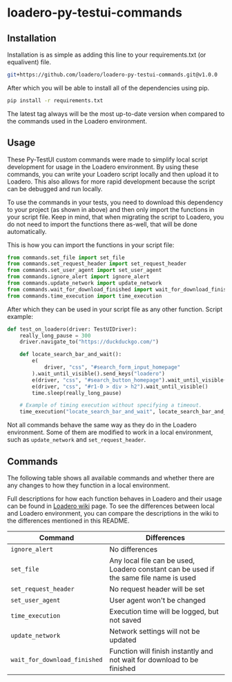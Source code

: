 # loadero-py-testui-commands

## Installation

Installation is as simple as adding this line to your requirements.txt 
(or equalivent) file.

```bash
git+https://github.com/loadero/loadero-py-testui-commands.git@v1.0.0
```

After which you will be able to install all of the dependencies using pip.

```bash
pip install -r requirements.txt
```

The latest tag always will be the most up-to-date version when compared to the 
commands used in the Loadero environment.

## Usage

These Py-TestUI custom commands were made to simplify local script development 
for usage in the Loadero environment. By using these commands, you can write your 
Loadero script locally and then upload it to Loadero. This also allows for more 
rapid development because the script can be debugged and run locally.

To use the commands in your tests, you need to download this dependency to your 
project (as shown in above) and then only import the functions in your 
script file. Keep in mind, that when migrating the script to Loadero, you do not
need to import the functions there as-well, that will be done automatically.

This is how you can import the functions in your script file:

```py
from commands.set_file import set_file
from commands.set_request_header import set_request_header
from commands.set_user_agent import set_user_agent
from commands.ignore_alert import ignore_alert
from commands.update_network import update_network
from commands.wait_for_download_finished import wait_for_download_finished
from commands.time_execution import time_execution
```

After which they can be used in your script file as any other function. 
Script example:

```py
def test_on_loadero(driver: TestUIDriver):
    really_long_pause = 300
    driver.navigate_to("https://duckduckgo.com/")

    def locate_search_bar_and_wait():
        e(
            driver, "css", "#search_form_input_homepage"
        ).wait_until_visible().send_keys("loadero")
        e(driver, "css", "#search_button_homepage").wait_until_visible().click()
        e(driver, "css", "#r1-0 > div > h2").wait_until_visible()
        time.sleep(really_long_pause)

    # Example of timing execution without specifying a timeout.
    time_execution("locate_search_bar_and_wait", locate_search_bar_and_wait)
```

Not all commands behave the same way as they do in the Loadero environment. 
Some of them are modified to work in a local environment, such as 
`update_network` and `set_request_header`.

## Commands

The following table shows all available commands and whether there are any 
changes to how they function in a local environment.

Full descriptions for how each function behaves in Loadero and their usage can 
be found in [Loadero wiki](https://wiki.loadero.com/testui-python/custom-commands/)
page. To see the differences between local and Loadero environment, you can
compare the descriptions in the wiki to the differences mentioned in this README.

| Command                      | Differences                                                                            |
| ---------------------------- | -------------------------------------------------------------------------------------- |
| `ignore_alert`               | No differences                                                                         |
| `set_file`                   | Any local file can be used, Loadero constant can be used if the same file name is used |
| `set_request_header`         | No request header will be set                                                          |
| `set_user_agent`             | User agent won't be changed                                                            |
| `time_execution`             | Execution time will be logged, but not saved                                           |
| `update_network`             | Network settings will not be updated                                                   |
| `wait_for_download_finished` | Function will finish instantly and not wait for download to be finished                |
